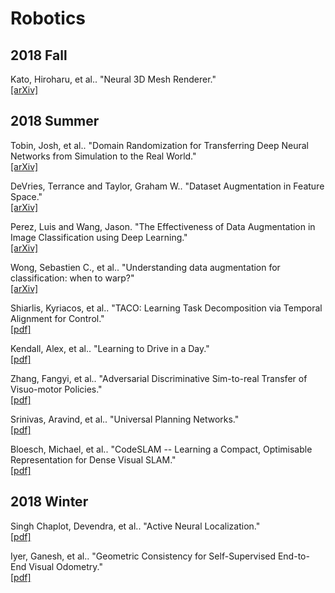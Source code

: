 # Robotics

## 2018 Fall
Kato, Hiroharu, et al.. "Neural 3D Mesh Renderer."
</br>[[arXiv]](https://arxiv.org/abs/1711.07566)

## 2018 Summer
Tobin, Josh, et al.. "Domain Randomization for Transferring Deep Neural Networks from Simulation to the Real World."
</br>[[arXiv]](https://arxiv.org/abs/1703.06907)

DeVries, Terrance and Taylor, Graham W.. "Dataset Augmentation in Feature Space."
</br>[[arXiv]](https://arxiv.org/abs/1702.05538)

Perez, Luis and Wang, Jason. "The Effectiveness of Data Augmentation in Image Classification using Deep Learning."
</br>[[arXiv]](https://arxiv.org/abs/1712.04621)

Wong, Sebastien C., et al.. "Understanding data augmentation for classification: when to warp?"
</br>[[arXiv]](https://arxiv.org/abs/1609.08764)

Shiarlis, Kyriacos, et al.. "TACO: Learning Task Decomposition via Temporal Alignment for Control."
</br>[[pdf]](https://arxiv.org/pdf/1803.01840.pdf)

Kendall, Alex, et al.. "Learning to Drive in a Day."
</br>[[pdf]](https://arxiv.org/pdf/1807.00412.pdf)

Zhang, Fangyi, et al.. "Adversarial Discriminative Sim-to-real Transfer of Visuo-motor Policies."
</br>[[pdf]](https://arxiv.org/pdf/1709.05746.pdf)

Srinivas, Aravind, et al.. "Universal Planning Networks."
</br>[[pdf]](https://arxiv.org/pdf/1804.00645.pdf)

Bloesch, Michael, et al.. "CodeSLAM -- Learning a Compact, Optimisable Representation for Dense Visual SLAM."
</br>[[pdf]](https://arxiv.org/pdf/1804.00874.pdf)

## 2018 Winter
Singh Chaplot, Devendra, et al.. "Active Neural Localization."
</br>[[pdf]](https://arxiv.org/pdf/1801.08214.pdf)

Iyer, Ganesh, et al.. "Geometric Consistency for Self-Supervised End-to-End Visual Odometry."
</br>[[pdf]](https://arxiv.org/pdf/1804.03789.pdf)